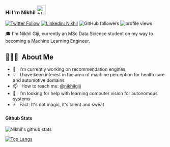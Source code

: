 ### Hi I'm Nikhil <img src="https://user-images.githubusercontent.com/1303154/88677602-1635ba80-d120-11ea-84d8-d263ba5fc3c0.gif" width="28px" alt="hi">

[![Twitter Follow](https://img.shields.io/twitter/follow/NikhilGiji?label=Follow)](https://twitter.com/intent/follow?screen_name=NikhilGiji)
[![Linkedin: Nikhil](https://img.shields.io/badge/-Nikhil-blue?style=flat-square&logo=Linkedin&logoColor=white&link=https://www.linkedin.com/in/nikhilfrancisgiji/)](https://www.linkedin.com/in/nikhilfrancisgiji/)
![GitHub followers](https://img.shields.io/github/followers/nikhilgiji?label=Follow&style=social)
<img alt = "profile views" src="https://komarev.com/ghpvc/?username=nikhilgiji&color=brightgreen">  

🎓 I'm Nikhil Giji, currently an MSc Data Science student on my way to becoming a Machine Learning Engineer.

## 👨🏻‍💻 &nbsp;About Me

- 🔭 &nbsp; I'm currently working on recommendation engines 
- :bulb: &nbsp; I have keen interest in the area of machine perception for health care and automotive domains
- 📫 &nbsp; How to reach me: [@nikhilgiji](https://twitter.com/NikhilGiji)
- 🤔 &nbsp; I’m looking for help with learning computer vision for autonomous systems
- ⚡ &nbsp; Fact: It's not magic, it's talent and sweat

#### Github Stats

![Nikhil's github stats](https://github-readme-stats.vercel.app/api?username=nikhilgiji&count_private=true&theme=tokyonight&hide=contribs,prs) 

[![Top Langs](https://github-readme-stats.vercel.app/api/top-langs/?username=nikhilgiji&layout=compact)](https://github.com/nikhilgiji/github-readme-stats)
